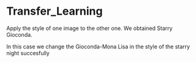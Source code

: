 # Transfer_Learning
Apply the style of one image to the other one. We obtained Starry Gioconda.

In this case we change the Gioconda-Mona Lisa in the style of the starry night succesfully
